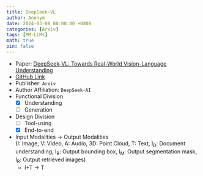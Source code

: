 ```yaml
---
title: DeepSeek-VL
author: Anonym
date: 2024-03-08 00:00:00 +0800
categories: [Arxiv]
tags: [MM-LLMs]
math: true
pin: false
---
```


- Paper: [DeepSeek-VL: Towards Real-World Vision-Language Understanding](https://arxiv.org/abs/2403.05525)
- [GitHub Link](https://github.com/deepseek-ai/DeepSeek-VL)
- Publisher: `Arxiv`
- Author Affiliation: `DeepSeek-AI`
- Functional Division
  + [x] Understanding
  + [ ] Generation
- Design Division
  + [ ] Tool-using
  + [x] End-to-end
- Input Modalities $\rightarrow$ Output Modalities <br />(I: Image, V: Video, A: Audio, 3D: Point Cloud, T: Text, I<sub>D</sub>: Document understanding, I<sub>B</sub>: Output bounding box, I<sub>M</sub>: Output segmentation mask, I<sub>R</sub>: Output retrieved images)
  + I+T $\rightarrow$ T
